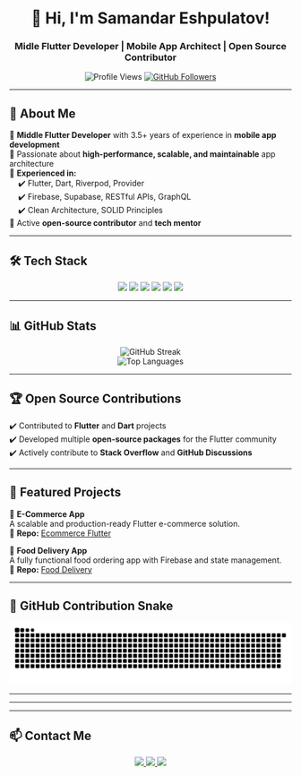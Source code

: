 <h1 align="center">👋 Hi, I'm Samandar Eshpulatov!</h1>
<h3 align="center">Midle Flutter Developer | Mobile App Architect | Open Source Contributor</h3>

<p align="center">
  <img src="https://komarev.com/ghpvc/?username=Thedarik&label=Profile%20Views&color=0e75b6&style=flat" alt="Profile Views" />
  <a href="https://github.com/Thedarik?tab=followers">
    <img src="https://img.shields.io/github/followers/Thedarik?label=Followers&style=social" alt="GitHub Followers" />
  </a>
</p>

---

## 🚀 About Me  
🔹 **Middle Flutter Developer** with 3.5+ years of experience in **mobile app development**  
🔹 Passionate about **high-performance, scalable, and maintainable** app architecture  
🔹 **Experienced in:**  
&nbsp;&nbsp;&nbsp;&nbsp;✔️ Flutter, Dart, Riverpod, Provider  
&nbsp;&nbsp;&nbsp;&nbsp;✔️ Firebase, Supabase, RESTful APIs, GraphQL  
&nbsp;&nbsp;&nbsp;&nbsp;✔️ Clean Architecture, SOLID Principles  
🔹 Active **open-source contributor** and **tech mentor**  

---

## 🛠 Tech Stack  
<p align="center">
  <img src="https://img.shields.io/badge/Dart-0175C2?style=for-the-badge&logo=dart&logoColor=white" />
  <img src="https://img.shields.io/badge/Flutter-02569B?style=for-the-badge&logo=flutter&logoColor=white" />
  <img src="https://img.shields.io/badge/Firebase-FFCA28?style=for-the-badge&logo=firebase&logoColor=white" />
  <img src="https://img.shields.io/badge/Rest%20API-008080?style=for-the-badge" />
  <img src="https://img.shields.io/badge/Clean%20Architecture-%23121011.svg?style=for-the-badge" />
  <img src="https://img.shields.io/badge/Riverpod-0F9D58?style=for-the-badge" />
</p>

---

## 📊 GitHub Stats  
<p align="center">
  <img src="https://streak-stats.demolab.com/?user=Thedarik&theme=dark&hide_border=true" alt="GitHub Streak" />
  <br>
  <img src="https://github-readme-stats.vercel.app/api/top-langs/?username=Thedarik&layout=compact&theme=dark&hide_border=true" alt="Top Languages" />
</p>

---

## 🏆 Open Source Contributions  
✔️ Contributed to **Flutter** and **Dart** projects  
✔️ Developed multiple **open-source packages** for the Flutter community  
✔️ Actively contribute to **Stack Overflow** and **GitHub Discussions**  

---

## 🎯 Featured Projects  
🚀 **E-Commerce App**  
A scalable and production-ready Flutter e-commerce solution.  
🔗 **Repo:** [Ecommerce Flutter](https://github.com/Thedarik/ecommerce-app-flutter)  

📱 **Food Delivery App**  
A fully functional food ordering app with Firebase and state management.  
🔗 **Repo:** [Food Delivery](https://github.com/Thedarik/food-delivery-app)  

---

## 🐍 GitHub Contribution Snake  
<p align="center">
  <img src="https://raw.githubusercontent.com/masxxiii/masxxiii/output/github-contribution-grid-snake-dark.svg#gh-dark-mode-only" />
</p>

---

---


---

## 📫 Contact Me  
<p align="center">
  <a href="https://www.linkedin.com/in/samandar-eshpulatov-5175802b6/">
    <img src="https://img.shields.io/badge/-LinkedIn-0077B5?logo=linkedin&logoColor=white&style=for-the-badge" />
  </a>
  <a href="https://t.me/fluxzone">
    <img src="https://img.shields.io/badge/-Telegram-26A5E4?logo=telegram&logoColor=white&style=for-the-badge" />
  </a>
  <a href="https://www.upwork.com/freelancers/~0189c72f70e6b68f66">
    <img src="https://img.shields.io/badge/-Upwork-6fda44?logo=upwork&logoColor=white&style=for-the-badge" />
  </a>
</p>



